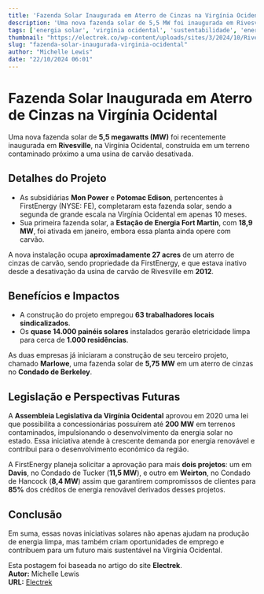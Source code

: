 ```yaml
---
title: 'Fazenda Solar Inaugurada em Aterro de Cinzas na Virgínia Ocidental'
description: 'Uma nova fazenda solar de 5,5 MW foi inaugurada em Rivesville, WV, trazendo energia renovável para a região.'
tags: ['energia solar', 'virgínia ocidental', 'sustentabilidade', 'energias renováveis']
thumbnail: "https://electrek.co/wp-content/uploads/sites/3/2024/10/Rivesville-solar-WV-2.jpg?quality=82&strip=all&w=1600"
slug: "fazenda-solar-inaugurada-virginia-ocidental"
author: "Michelle Lewis"
date: "22/10/2024 06:01"
---
```


# Fazenda Solar Inaugurada em Aterro de Cinzas na Virgínia Ocidental

Uma nova fazenda solar de **5,5 megawatts (MW)** foi recentemente inaugurada em **Rivesville**, na Virgínia Ocidental, construída em um terreno contaminado próximo a uma usina de carvão desativada.

## Detalhes do Projeto
- As subsidiárias **Mon Power** e **Potomac Edison**, pertencentes à FirstEnergy (NYSE: FE), completaram esta fazenda solar, sendo a segunda de grande escala na Virgínia Ocidental em apenas 10 meses. 
- Sua primeira fazenda solar, a **Estação de Energia Fort Martin**, com **18,9 MW**, foi ativada em janeiro, embora essa planta ainda opere com carvão.

A nova instalação ocupa **aproximadamente 27 acres** de um aterro de cinzas de carvão, sendo propriedade da FirstEnergy, e que estava inativo desde a desativação da usina de carvão de Rivesville em **2012**.

## Benefícios e Impactos
- A construção do projeto empregou **63 trabalhadores locais sindicalizados**. 
- Os **quase 14.000 painéis solares** instalados gerarão eletricidade limpa para cerca de **1.000 residências**.

As duas empresas já iniciaram a construção de seu terceiro projeto, chamado **Marlowe**, uma fazenda solar de **5,75 MW** em um aterro de cinzas no **Condado de Berkeley**.

## Legislação e Perspectivas Futuras
A **Assembleia Legislativa da Virgínia Ocidental** aprovou em 2020 uma lei que possibilita a concessionárias possuírem até **200 MW** em terrenos contaminados, impulsionando o desenvolvimento da energia solar no estado. Essa iniciativa atende à crescente demanda por energia renovável e contribui para o desenvolvimento econômico da região.

A FirstEnergy planeja solicitar a aprovação para mais **dois projetos**: um em **Davis**, no Condado de Tucker (**11,5 MW**), e outro em **Weirton**, no Condado de Hancock (**8,4 MW**) assim que garantirem compromissos de clientes para **85%** dos créditos de energia renovável derivados desses projetos.

## Conclusão
Em suma, essas novas iniciativas solares não apenas ajudam na produção de energia limpa, mas também criam oportunidades de emprego e contribuem para um futuro mais sustentável na Virgínia Ocidental.

Esta postagem foi baseada no artigo do site **Electrek**.  
**Autor:** Michelle Lewis  
**URL:** [Electrek](https://electrek.co/2024/10/21/a-solar-farm-comes-online-on-a-coal-ash-landfill-site-in-west-virginia/)
